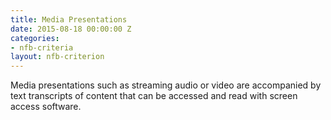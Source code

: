 ```yaml
---
title: Media Presentations
date: 2015-08-18 00:00:00 Z
categories:
- nfb-criteria
layout: nfb-criterion
---
```


Media presentations such as streaming audio or video are accompanied by text transcripts of content that can be accessed and read with screen access software.